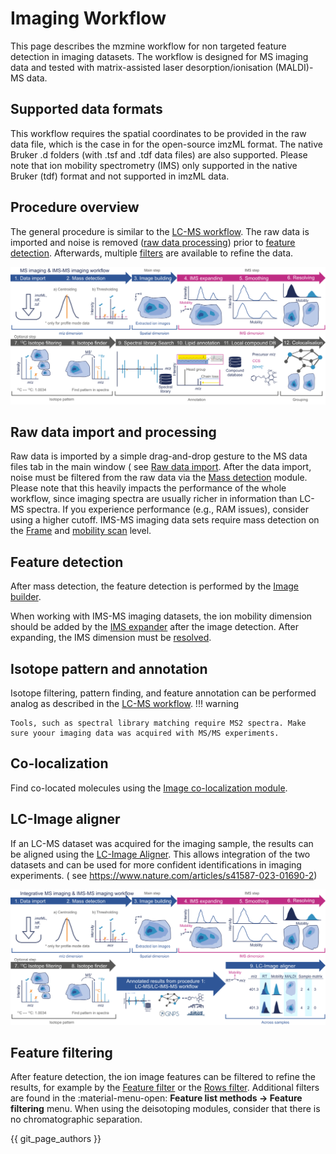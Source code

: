 # Imaging Workflow

This page describes the mzmine workflow for non targeted feature detection in imaging datasets. The
workflow is designed for MS imaging data and tested with matrix-assisted laser
desorption/ionisation (MALDI)-MS data.

## Supported data formats

This workflow requires the spatial coordinates to be provided in the raw data file, which is the
case in for the open-source imzML format. The native Bruker .d folders (with .tsf and .tdf data
files) are also supported. Please note that ion mobility spectrometry (IMS) only supported in the
native Bruker (tdf) format and not supported in imzML data.

## Procedure overview

The general procedure is similar to the [LC-MS workflow](../lcmsworkflow/lcms-workflow.md).
The raw data is imported and noise is
removed ([raw data processing](#raw-data-import-and-processing)) prior
to [feature detection](#feature-detection). Afterwards, multiple [filters](#feature-filtering) are
available to refine the data.

![workflow-image](mzmine_workflows_3_imaging.png)

## Raw data import and processing

Raw data is imported by a simple drag-and-drop gesture to the MS data files tab in the main window (
see [Raw data import](../../module_docs/io/data-import.md). After the data import, noise must be
filtered from the raw data via
the [Mass detection](../../module_docs/featdet_mass_detection/mass-detection.md) module. Please note that this heavily impacts the performance of the whole workflow, since imaging spectra are usually
richer in information than LC-MS spectra. If you experience performance (e.g., RAM issues), consider
using a higher cutoff. IMS-MS imaging data sets require mass detection on the [Frame](../../terminology/ion-mobility-terminology.md#accumulations-mobility-scans-and-frames)
and [mobility scan](../../terminology/ion-mobility-terminology.md#accumulations-mobility-scans-and-frames) level.

## Feature detection

After mass detection, the feature detection is performed by
the [Image builder](../../module_docs/imaging_featdet/featdet_image_builder/image-builder.md).

When working with IMS-MS imaging datasets, the ion mobility dimension should be added by
the [IMS expander](../../module_docs/lc-ims-ms_featdet/featdet_ims_expander/ims-expander.md)
after the image detection. After expanding, the IMS dimension must
be [resolved](../../module_docs/featdet_resolver_local_minimum/local-minimum-resolver.md#resolving-the-ion-mobility-dimension).

## Isotope pattern and annotation

Isotope filtering, pattern finding, and feature annotation can be performed analog as described in the [LC-MS workflow](../lcmsworkflow/lcms-workflow.md). 
!!! warning

    Tools, such as spectral library matching require MS2 spectra. Make sure yoour imaging data was acquired with MS/MS experiments.

## Co-localization

Find co-located molecules using the [Image co-localization module](../../module_docs/group_imagecorrelate/image-colocalization.md).  

## LC-Image aligner

<!-- markdown-link-check-disable -->
If an LC-MS dataset was acquired for the imaging sample, the results can be aligned using
the [LC-Image Aligner](../../module_docs/align_lc-image/align_lc-image.md). This allows integration
of the two datasets and can be used for more confident identifications in imaging experiments. (
see https://www.nature.com/articles/s41587-023-01690-2)
<!-- markdown-link-check-ensable -->

![workflow-image](mzmine_workflows_4_integrative_MALDI.png)

## Feature filtering

After feature detection, the ion image features can be filtered to refine the results, for example
by the [Feature filter](../../module_docs/feature_filter/feature_filter.md) or
the [Rows filter](../../module_docs/feature_list_row_filter/feature_list_rows_filter.md). Additional
filters are found in the  :material-menu-open: **Feature list methods → Feature filtering** menu.
When using the deisotoping modules, consider that there is no chromatographic separation.


{{ git_page_authors }}
